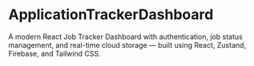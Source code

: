 # ApplicationTrackerDashboard
A modern React Job Tracker Dashboard with authentication, job status management, and real-time cloud storage — built using React, Zustand, Firebase, and Tailwind CSS.
